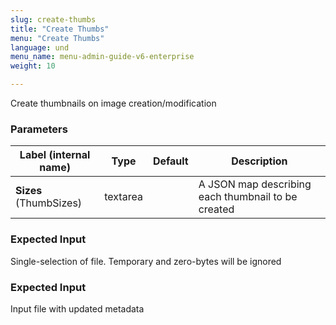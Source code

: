 ```yaml
---
slug: create-thumbs
title: "Create Thumbs"
menu: "Create Thumbs"
language: und
menu_name: menu-admin-guide-v6-enterprise
weight: 10

---
```


 Create thumbnails on image creation/modification

### Parameters
|Label (internal name)|Type|Default|Description|
|---|---|---|---|
|**Sizes** (ThumbSizes)|textarea||A JSON map describing each thumbnail to be created|



### Expected Input
Single-selection of file. Temporary and zero-bytes will be ignored


### Expected Input
Input file with updated metadata


